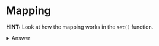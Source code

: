 # Mapping

**HINT:** Look at how the mapping works in the ```set()``` function.
<details>
<summary>Answer</summary>
<p>

* Use the ```set()``` function to set a random value at a key of 2**256-2
    * ```0x0000000000000000000000000000000000000000000000000000000000000001```
* Go to your contract on [ropsten.etherscan](https://ropsten.etherscan.io/)
    * Click on your Tx and look at the storage address of your tx
    * Mine was: ```0xb10e2d527612073b26eecdfd717e6a320cf44b4afac2b0732d9fcbe2b7fa0cf6```
* Calculate the key anyway you choose (I did it in Python).
    * Yours will be different
```py
print('0x{0:02x}'.format(2**256 - Storage_Address))
"0x4ef1d2ad89edf8c4d91132028e8195cdf30bb4b5053d4f8cd260341d4805f30a"
```
* Use the ```set()``` function again with you calculated key and ```0x0000000000000000000000000000000000000000000000000000000000000001``` as the value
</p>
</details>